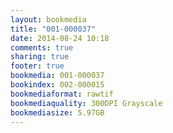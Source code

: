 ```yaml
---
layout: bookmedia
title: "001-000037"
date: 2014-08-24 10:18
comments: true
sharing: true
footer: true
bookmedia: 001-000037
bookindex: 002-000015
bookmediaformat: rawtif
bookmediaquality: 300DPI Grayscale
bookmediasize: 5.97GB
---
```

